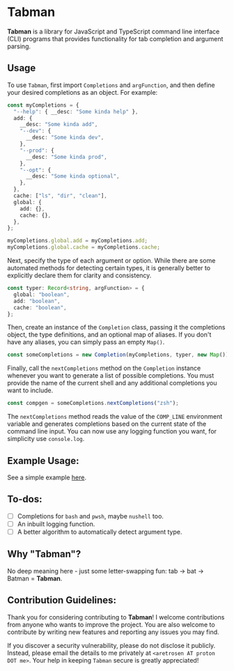 # Tabman

**Tabman** is a library for JavaScript and TypeScript command line interface (CLI) programs that provides functionality for tab completion and argument parsing.

## Usage

To use `Tabman`, first import `Completions` and `argFunction`, and then define your desired completions as an object. For example:

```typescript
const myCompletions = {
  "--help": { __desc: "Some kinda help" },
  add: {
    __desc: "Some kinda add",
    "--dev": {
      __desc: "Some kinda dev",
    },
    "--prod": {
      __desc: "Some kinda prod",
    },
    "--opt": {
      __desc: "Some kinda optional",
    },
  },
  cache: ["ls", "dir", "clean"],
  global: {
    add: {},
    cache: {},
  },
};

myCompletions.global.add = myCompletions.add;
myCompletions.global.cache = myCompletions.cache;
```

Next, specify the type of each argument or option. While there are some automated methods for detecting certain types, it is generally better to explicitly declare them for clarity and consistency.

```typescript
const typer: Record<string, argFunction> = {
  global: "boolean",
  add: "boolean",
  cache: "boolean",
};
```

Then, create an instance of the `Completion` class, passing it the completions object, the type definitions, and an optional map of aliases. If you don't have any aliases, you can simply pass an empty `Map()`.

```typescript
const someCompletions = new Completion(myCompletions, typer, new Map());
```

Finally, call the `nextCompletions` method on the `Completion` instance whenever you want to generate a list of possible completions. You must provide the name of the current shell and any additional completions you want to include.

```typescript
const compgen = someCompletions.nextCompletions("zsh");
```

The `nextCompletions` method reads the value of the `COMP_LINE` environment variable and generates completions based on the current state of the command line input. You can now use any logging function you want, for simplicity use `console.log`.

## Example Usage:

See a simple example [here](/example/tabman-usage/).

## To-dos:

- [ ] Completions for `bash` and `pwsh`, maybe `nushell` too.
- [ ] An inbuilt logging function.
- [ ] A better algorithm to automatically detect argument type.

## Why "Tabman"?

No deep meaning here - just some letter-swapping fun: tab → bat → Batman = **Tabman**.

## Contribution Guidelines:

Thank you for considering contributing to **Tabman**! I welcome contributions from anyone who wants to improve the project. You are also welcome to contribute by writing new features and reporting any issues you may find.

If you discover a security vulnerability, please do not disclose it publicly. Instead, please email the details to me privately at `<aretrosen AT proton DOT me>`. Your help in keeping `Tabman` secure is greatly appreciated!
